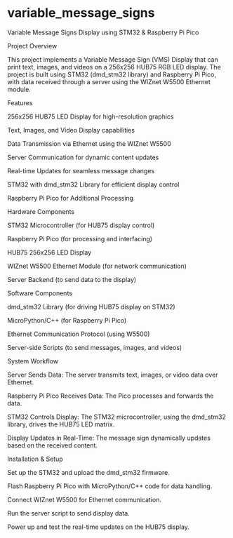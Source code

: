 # variable_message_signs

Variable Message Signs Display using STM32 & Raspberry Pi Pico

Project Overview

This project implements a Variable Message Sign (VMS) Display that can print text, images, and videos on a 256x256 HUB75 RGB LED display. The project is built using STM32 (dmd_stm32 library) and Raspberry Pi Pico, with data received through a server using the WIZnet W5500 Ethernet module.

Features

256x256 HUB75 LED Display for high-resolution graphics

Text, Images, and Video Display capabilities

Data Transmission via Ethernet using the WIZnet W5500

Server Communication for dynamic content updates

Real-time Updates for seamless message changes

STM32 with dmd_stm32 Library for efficient display control

Raspberry Pi Pico for Additional Processing

Hardware Components

STM32 Microcontroller (for HUB75 display control)

Raspberry Pi Pico (for processing and interfacing)

HUB75 256x256 LED Display

WIZnet W5500 Ethernet Module (for network communication)

Server Backend (to send data to the display)

Software Components

dmd_stm32 Library (for driving HUB75 display on STM32)

MicroPython/C++ (for Raspberry Pi Pico)

Ethernet Communication Protocol (using W5500)

Server-side Scripts (to send messages, images, and videos)

System Workflow

Server Sends Data: The server transmits text, images, or video data over Ethernet.

Raspberry Pi Pico Receives Data: The Pico processes and forwards the data.

STM32 Controls Display: The STM32 microcontroller, using the dmd_stm32 library, drives the HUB75 LED matrix.

Display Updates in Real-Time: The message sign dynamically updates based on the received content.

Installation & Setup

Set up the STM32 and upload the dmd_stm32 firmware.

Flash Raspberry Pi Pico with MicroPython/C++ code for data handling.

Connect WIZnet W5500 for Ethernet communication.

Run the server script to send display data.

Power up and test the real-time updates on the HUB75 display.

